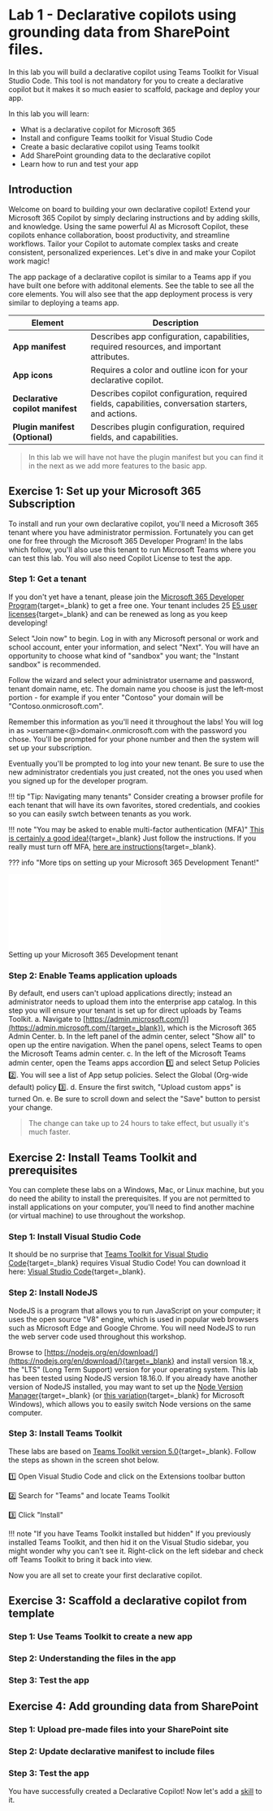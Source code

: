 # Lab 1 - Declarative copilots using grounding data from SharePoint files.

In this lab you will build a declarative copilot using Teams Toolkit for Visual Studio Code. This tool is not mandatory for you to create a declarative copilot but it makes it so much easier to scaffold, package and deploy your app. 

In this lab you will learn:

- What is a declarative copilot for Microsoft 365
- Install and configure Teams toolkit for Visual Studio Code
- Create a basic declarative copilot using Teams toolkit
- Add SharePoint grounding data to the declarative copilot
- Learn how to run and test your app

## Introduction

Welcome on board to building your own declarative copilot! Extend your Microsoft 365 Copilot by simply declaring instructions and by adding skills, and knowledge. Using the same powerful AI as Microsoft Copilot, these copilots enhance collaboration, boost productivity, and streamline workflows. Tailor your Copilot to automate complex tasks and create consistent, personalized experiences. Let's dive in and make your Copilot work magic!

The app package of a declarative copilot is similar to a Teams app if you have built one before with additonal elements. See the table to see all the core elements. You will also see that the app deployment process is very similar to deploying a teams app. 


| Element                | Description                                                                                 |
|-----------------------------|---------------------------------------------------------------------------------------------|
| **App manifest**            | Describes app configuration, capabilities, required resources, and important attributes.    |
| **App icons**               | Requires a color and outline icon for your declarative copilot.                             |
| **Declarative copilot manifest** | Describes copilot configuration, required fields, capabilities, conversation starters, and actions. |
| **Plugin manifest (Optional)**   | Describes plugin configuration, required fields, and capabilities.                         |

> In this lab we will have not have the plugin manifest but you can find it in the next as we add more features to the basic app. 

## Exercise 1: Set up your Microsoft 365 Subscription
To install and run your own declarative copilot, you'll need a Microsoft 365 tenant where you have administrator permission. Fortunately you can get one for free through the Microsoft 365 Developer Program! In the labs which follow, you'll also use this tenant to run Microsoft Teams where you can test this lab.
You will also need Copilot License to test the app.

### Step 1: Get a tenant

If you don't yet have a tenant, please join the [Microsoft 365 Developer Program](https://developer.microsoft.com/microsoft-365/dev-program?WT.mc_id=m365-58890-cxa){target=_blank} to get a free one. Your tenant includes 25 [E5 user licenses](https://www.microsoft.com/microsoft-365/enterprise/compare-office-365-plans?WT.mc_id=m365-58890-cxa){target=_blank} and can be renewed as long as you keep developing!

Select "Join now" to begin.
Log in with any Microsoft personal or work and school account, enter your information, and select "Next". You will have an opportunity to choose what kind of "sandbox" you want; the "Instant sandbox" is recommended.

Follow the wizard and select your administrator username and password, tenant domain name, etc. The domain name you choose is just the left-most portion - for example if you enter "Contoso" your domain will be "Contoso.onmicrosoft.com".

Remember this information as you'll need it throughout the labs! You will log in as &gt;username&lt;@&gt;domain&lt;.onmicrosoft.com with the password you chose. You'll be prompted for your phone number and then the system will set up your subscription.

Eventually you'll be prompted to log into your new tenant. Be sure to use the new administrator credentials you just created, not the ones you used when you signed up for the developer program.

!!! tip "Tip: Navigating many tenants"
    Consider creating a browser profile for each tenant that will have its own favorites, stored credentials, and cookies so you can easily swtch between tenants as you work.

!!! note "You may be asked to enable multi-factor authentication (MFA)"
    [This is certainly a good idea!](https://www.microsoft.com/security/blog/2019/08/20/one-simple-action-you-can-take-to-prevent-99-9-percent-of-account-attacks/){target=_blank} Just follow the instructions. If you really must turn off MFA, [here are instructions](https://docs.microsoft.com/en-us/answers/questions/101179/how-to-disable-the-two-factor-authentication-from.html){target=_blank}. 

??? info "More tips on setting up your Microsoft 365 Development Tenant!"
    <div class="tinyVideo">
      <iframe src="//www.youtube.com/embed/DhhpJ1UjbJ0" frameborder="0" allowfullscreen></iframe>
      <div>Setting up your Microsoft 365 Development tenant</div>
    </div>

### Step 2: Enable Teams application uploads

By default, end users can't upload applications directly; instead an administrator needs to upload them into the enterprise app catalog. In this step you will ensure your tenant is set up for direct uploads by Teams Toolkit.
a. Navigate to [https://admin.microsoft.com/}](https://admin.microsoft.com/{target=_blank}), which is the Microsoft 365 Admin Center.
b. In the left panel of the admin center, select "Show all" to open up the entire navigation. When the panel opens, select Teams to open the Microsoft Teams admin center.
c. In the left of the Microsoft Teams admin center, open the Teams apps accordion 1️⃣ and select Setup Policies 2️⃣. You will see a list of App setup policies. Select the Global (Org-wide default) policy 3️⃣.
d. Ensure the first switch, "Upload custom apps" is turned On.
e. Be sure to scroll down and select the "Save" button to persist your change.
> The change can take up to 24 hours to take effect, but usually it's much faster.

## Exercise 2: Install Teams Toolkit and prerequisites
You can complete these labs on a Windows, Mac, or Linux machine, but you do need the ability to install the prerequisites. If you are not permitted to install applications on your computer, you'll need to find another machine (or virtual machine) to use throughout the workshop.

### Step 1: Install Visual Studio Code

It should be no surprise that [Teams Toolkit for Visual Studio Code](){target=_blank} requires Visual Studio Code! You can download it here: [Visual Studio Code](https://code.visualstudio.com/download){target=_blank}.

### Step 2: Install NodeJS

NodeJS is a program that allows you to run JavaScript on your computer; it uses the open source "V8" engine, which is used in popular web browsers such as Microsoft Edge and Google Chrome. You will need NodeJS to run the web server code used throughout this workshop.

Browse to [https://nodejs.org/en/download/](https://nodejs.org/en/download/){target=_blank} and install version 18.x, the "LTS" (Long Term Support) version for your operating system. This lab has been tested using NodeJS version 18.16.0. If you already have another version of NodeJS installed, you may want to set up the [Node Version Manager](https://github.com/nvm-sh/nvm){target=_blank} (or [this variation](https://github.com/coreybutler/nvm-windows){target=_blank} for Microsoft Windows), which allows you to easily switch Node versions on the same computer.

### Step 3: Install Teams Toolkit

These labs are based on [Teams Toolkit version 5.0](https://marketplace.visualstudio.com/items?itemName=TeamsDevApp.ms-teams-vscode-extension){target=_blank}.
Follow the steps as shown in the screen shot below.

1️⃣ Open Visual Studio Code and click on the Extensions toolbar button

2️⃣ Search for "Teams" and locate Teams Toolkit

3️⃣ Click "Install"

!!! note "If you have Teams Toolkit installed but hidden"
    If you previously installed Teams Toolkit, and then hid it on the Visual Studio sidebar, you might wonder why you can't see it. Right-click on the left sidebar and check off Teams Toolkit to bring it back into view.

Now you are all set to create your first declarative copilot.

## Exercise 3: Scaffold a declarative copilot from template
### Step 1: Use Teams Toolkit to create a new app
### Step 2: Understanding the files in the app
### Step 3: Test the app

## Exercise 4: Add grounding data from SharePoint
### Step 1: Upload pre-made files into your SharePoint site
### Step 2: Update declarative manifest to include files
### Step 3: Test the app

You have successfully created a Declarative Copilot! Now let's add a <a href="./api-plugin/">skill</a> to it. 